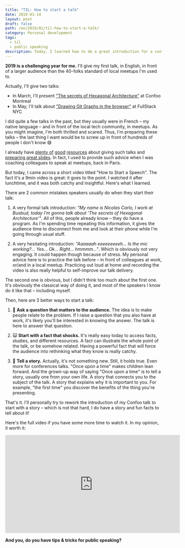 ```yaml
---
title: "TIL: How to start a talk"
date: 2019-01-14
layout: post
draft: false
path: /en/2019/01/til-how-to-start-a-talk/
category: Personal development
tags:
  - til
  - public speaking
description: Today, I learned how to do a great introduction for a conference talk.
---
```


**2019 is a challenging year for me.** I'll give my first talk, in English, in front of a larger audience than the 40-folks standard of local meetups I'm used to.

Actually, I'll give two talks:

* In March, I'll present ["The secrets of Hexagonal Architecture"](https://confoo.ca/en/speaker/nicolas-carlo) at Confoo Montreal
* In May, I'll talk about ["Drawing Git Graphs in the browser"](https://skillsmatter.com/conferences/11077-fullstack-nyc-2019-the-conference-on-javascript-node-and-internet-of-things#program) at FullStack NYC

I did quite a few talks in the past, but they usually were in French – my native language – and in front of the local tech community, in meetups. As you might imagine, I'm both thrilled and scared. Thus, I'm preparing these talks – the last thing I want would be to screw up in front of hundreds of people I don't know 😅

I already have [plenty of](https://dev.to/aspittel/public-speaking-as-a-developer-2ihj) [good](https://medium.com/@zenorocha/what-ive-learned-after-giving-100-talks-8f175654e945) [resources](http://blog.testdouble.com/posts/2014-04-04-crafting-a-conference-talk.html) about giving such talks and [preparing great slides](https://www.deconstructconf.com/blog/how-to-prepare-a-talk). In fact, I used to provide such advice when I was coaching colleagues to speak at meetups, back in Paris.

But today, I came across a short video titled "How to Start a Speech". The fact it's a 9min video is great: it goes to the point. I watched it after lunchtime, and it was both catchy and insightful. Here's what I learned.

There are 2 common mistakes speakers usually do when they start their talk:

1. A very formal talk introduction: _"My name is Nicolas Carlo, I work at Busbud, today I'm gonna talk about 'The secrets of Hexagonal Architecture'"_. All of this, people already know – they do have a program. As I'm spending time repeating this information, it gives the audience time to disconnect from me and look at their phone while I'm going through usual stuff.

2. A very hesitating introduction: _"Aaaaaah eeeeeeeeeh… Is the mic working?… Yes… Ok… Right… hmmmm…"_. Which is obviously not very engaging. It could happen though because of stress. My personal advice here is to practice the talk before – in front of colleagues at work, or/and in a local meetup. Practicing out loud at home and recording the video is also really helpful to self-improve our talk delivery.

The second one is obvious, but I didn't think too much about the first one. It's obviously the classical way of doing it, and most of the speakers I know do it like that – including myself.

Then, here are 3 better ways to start a talk:

1. 🤔 **Ask a question that matters to the audience.** The idea is to make people relate to the problem. If I raise a question that you also have at work, it's likely you'll be interested in knowing the answer. The talk is here to answer that question.

2. 🙀 **Start with a fact that shocks.** It's really easy today to access facts, studies, and different resources. A fact can illustrate the whole point of the talk, or be somehow related. Having a powerful fact that will force the audience into rethinking what they know is really catchy.

3. 📖 **Tell a story.** Actually, it's not something new. Still, it holds true. Even more for conferences talks. "Once upon a time" makes children lean forward. And the grown-up way of saying "Once upon a time" is to tell a story, usually one from your own life. A story that connects you to the subject of the talk. A story that explains why it is important to you. For example, "the first time" you discover the benefits of the thing you're presenting.

That's it. I'll personally try to rework the introduction of my Confoo talk to start with a story – which is not that hard, I do have a story and fun facts to tell about it!

Here's the full video if you have some more time to watch it. In my opinion, it worth it:

<iframe width="560" height="315" src="https://www.youtube-nocookie.com/embed/w82a1FT5o88" frameborder="0" allow="accelerometer; autoplay; encrypted-media; gyroscope; picture-in-picture" allowfullscreen></iframe>

**And you, do you have tips & tricks for public speaking?**
